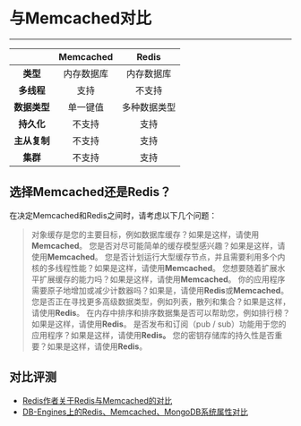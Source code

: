# 与**Memcached对比**

---

|  | Memcached | Redis |
| :---: | :---: | :---: |
| **类型** | 内存数据库 | 内存数据库 |
| **多线程** | 支持 | 不支持 |
| **数据类型** | 单一键值 | 多种数据类型 |
| **持久化** | 不支持 | 支持 |
| **主从复制** | 不支持 | 支持 |
| **集群** | 不支持 | 支持 |

## 选择Memcached还是Redis？

在决定Memcached和Redis之间时，请考虑以下几个问题：

  > 对象缓存是您的主要目标，例如数据库缓存？如果是这样，请使用**Memcached**。
  > 您是否对尽可能简单的缓存模型感兴趣？如果是这样，请使用**Memcached**。
  > 您是否计划运行大型缓存节点，并且需要利用多个内核的多线程性能？如果是这样，请使用**Memcached**。
  > 您想要随着扩展水平扩展缓存的能力吗？如果是这样，请使用**Memcached**。
  > 你的应用程序需要原子地增加或减少计数器吗？如果是，请使用**Redis**或**Memcached**。
  > 您是否正在寻找更多高级数据类型，例如列表，散列和集合？如果是这样，请使用**Redis**。
  > 在内存中排序和排序数据集是否可以帮助您，例如排行榜？如果是这样，请使用**Redis**。
  > 是否发布和订阅（pub / sub）功能用于您的应用程序？如果是这样，请使用**Redis。**
  > 您的密钥存储库的持久性是否重要？如果是这样，请使用**Redis**。

## 对比评测

* [Redis作者关于Redis与Memcached的对比](http://antirez.com/news/94)
* [DB-Engines上的Redis、Memcached、MongoDB系统属性对比](http://db-engines.com/en/system/Memcached%3BMongoDB%3BRedis)



